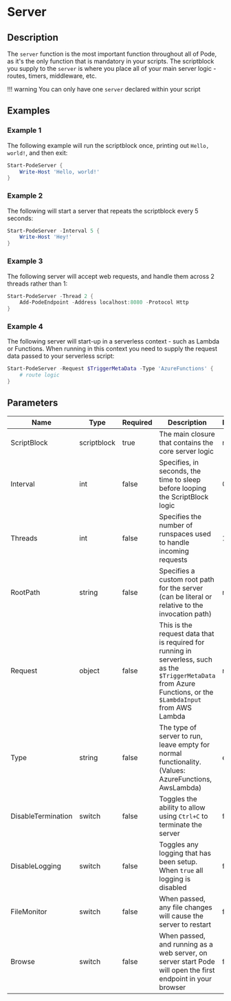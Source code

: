 # Server

## Description

The `server` function is the most important function throughout all of Pode, as it's the only function that is mandatory in your scripts. The scriptblock you supply to the `server` is where you place all of your main server logic - routes, timers, middleware, etc.

!!! warning
    You can only have one `server` declared within your script

## Examples

### Example 1

The following example will run the scriptblock once, printing out `Hello, world!`, and then exit:

```powershell
Start-PodeServer {
    Write-Host 'Hello, world!'
}
```

### Example 2

The following will start a server that repeats the scriptblock every 5 seconds:

```powershell
Start-PodeServer -Interval 5 {
    Write-Host 'Hey!'
}
```

### Example 3

The following server will accept web requests, and handle them across 2 threads rather than 1:

```powershell
Start-PodeServer -Thread 2 {
    Add-PodeEndpoint -Address localhost:8080 -Protocol Http
}
```

### Example 4

The following server will start-up in a serverless context - such as Lambda or Functions. When running in this context you need to supply the request data passed to your serverless script:

```powershell
Start-PodeServer -Request $TriggerMetaData -Type 'AzureFunctions' {
    # route logic
}
```

## Parameters

| Name | Type | Required | Description | Default |
| ---- | ---- | -------- | ----------- | ------- |
| ScriptBlock | scriptblock | true | The main closure that contains the core server logic | null |
| Interval | int | false | Specifies, in seconds, the time to sleep before looping the ScriptBlock logic | 0 |
| Threads | int | false | Specifies the number of runspaces used to handle incoming requests | 1 |
| RootPath | string | false | Specifies a custom root path for the server (can be literal or relative to the invocation path) | null |
| Request | object | false | This is the request data that is required for running in serverless, such as the `$TriggerMetaData` from Azure Functions, or the `$LambdaInput` from AWS Lambda | null |
| Type | string | false | The type of server to run, leave empty for normal functionality. (Values: AzureFunctions, AwsLambda) | empty |
| DisableTermination | switch | false | Toggles the ability to allow using `Ctrl+C` to terminate the server | false |
| DisableLogging | switch | false | Toggles any logging that has been setup. When `true` all logging is disabled | false |
| FileMonitor | switch | false | When passed, any file changes will cause the server to restart | false |
| Browse | switch | false | When passed, and running as a web server, on server start Pode will open the first endpoint in your browser | false |
